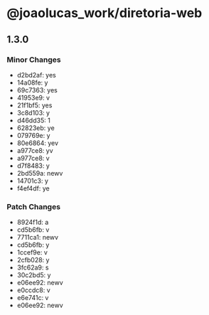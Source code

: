 # @joaolucas_work/diretoria-web

## 1.3.0

### Minor Changes

- d2bd2af: yes
- 14a08fe: y
- 69c7363: yes
- 41953e9: v
- 21f1bf5: yes
- 3c8d103: y
- d46dd35: 1
- 62823eb: ye
- 079769e: y
- 80e6864: yev
- a977ce8: yv
- a977ce8: v
- d7f8483: y
- 2bd559a: newv
- 14701c3: y
- f4ef4df: ye

### Patch Changes

- 8924f1d: a
- cd5b6fb: v
- 7711ca1: newv
- cd5b6fb: y
- 1ccef9e: v
- 2cfb028: y
- 3fc62a9: s
- 30c2bd5: y
- e06ee92: newv
- e0ccdc8: v
- e6e741c: v
- e06ee92: newv
